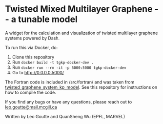 # Twisted Mixed Multilayer Graphene -- a tunable model

A widget for the calculation and visualization of twisted multilayer graphene systems powered by Dash.

To run this via Docker, do:
1. Clone this repository
2. Run `docker build -t tgkp-docker-dev .`
3. Run `docker run --rm -it -p 5000:5000 tgkp-docker-dev`
4. Go to http://0.0.0.0:5000/

The Fortran code is included in /src/fortran/ and was taken from [twisted_graphene_system_kp_model](https://github.com/quanshengwu/wannier_tools/tree/master/utility/twisted_graphene_system_kp_model). See this repository for instructions on how to compile the code.

If you find any bugs or have any questions, please reach out to leo.goutte@mail.mcgill.ca

Written by Leo Goutte and QuanSheng Wu (EPFL, MARVEL)